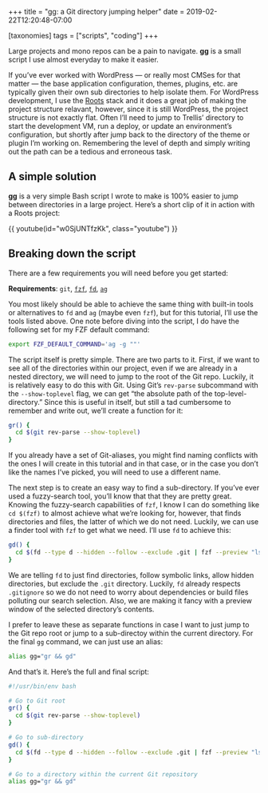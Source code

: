 +++
title = "gg: a Git directory jumping helper"
date = 2019-02-22T12:20:48-07:00

[taxonomies]
tags = ["scripts", "coding"]
+++

Large projects and mono repos can be a pain to navigate. **gg**
is a small script I use almost everyday to make it easier.
<!-- more -->

If you’ve ever worked with WordPress — or really most CMSes for
that matter — the base application configuration, themes,
plugins, etc. are typically given their own sub directories to
help isolate them. For WordPress development, I use the
[Roots](https://roots.io) stack and it does a great job of
making the project structure relavant, however, since it is
still WordPress, the project structure is not exactly flat.
Often I’ll need to jump to Trellis’ directory to start the
development VM, run a deploy, or update an environment’s
configuration, but shortly after jump back to the directory of
the theme or plugin I’m working on. Remembering the level of
depth and simply writing out the path can be a tedious and
erroneous task.

## A simple solution

**gg** is a very simple Bash script I wrote to make is 100%
easier to jump between directories in a large project. Here’s a
short clip of it in action with a Roots project:

{{ youtube(id="w0SjUNTfzKk", class="youtube") }}

## Breaking down the script

There are a few requirements you will need before you get started:

**Requirements**: `git`, [`fzf`], [`fd`], [`ag`]

You most likely should be able to achieve the same thing with
built-in tools or alternatives to `fd` and `ag` (maybe even
`fzf`), but for this tutorial, I’ll use the tools listed above.
One note before diving into the script, I do have the following
set for my FZF default command:

```bash
export FZF_DEFAULT_COMMAND='ag -g ""'
```

The script itself is pretty simple. There are two parts to it.
First, if we want to see all of the directories within our
project, even if we are already in a nested directory, we will
need to jump to the root of the Git repo. Luckily, it is
relatively easy to do this with Git. Using Git’s `rev-parse`
subcommand with the `--show-toplevel` flag, we can get “the
absolute path of the top-level-directory.” Since this is useful
in itself, but still a tad cumbersome to remember and write out,
we’ll create a function for it:

```bash
gr() {
  cd $(git rev-parse --show-toplevel)
}
```

If you already have a set of Git-aliases, you might find naming
conflicts with the ones I will create in this tutorial and in
that case, or in the case you don’t like the names I’ve picked,
you will need to use a different name.

The next step is to create an easy way to find a sub-directory.
If you’ve ever used a fuzzy-search tool, you’ll know that that
they are pretty great. Knowing the fuzzy-search capabilities of
`fzf`, I know I can do something like `cd $(fzf)` to almost
achieve what we’re looking for, however, that finds directories
and files, the latter of which we do not need. Luckily, we can
use a finder tool with `fzf` to get what we need. I’ll use `fd`
to achieve this:

```bash
gd() {
  cd $(fd --type d --hidden --follow --exclude .git | fzf --preview "ls -Ap {}")
}
```

We are telling `fd` to just find directories, follow symbolic
links, allow hidden directories, but exclude the `.git`
directory. Luckily, `fd` already respects `.gitignore` so we do
not need to worry about dependencies or build files polluting
our search selection. Also, we are making it fancy with a
preview window of the selected directory’s contents.

I prefer to leave these as separate functions in case I want to
just jump to the Git repo root or jump to a sub-directoy within
the current directory. For the final `gg` command, we can just
use an alias:

```bash
alias gg="gr && gd"
```

And that’s it. Here’s the full and final script:

```bash
#!/usr/bin/env bash

# Go to Git root
gr() {
  cd $(git rev-parse --show-toplevel)
}

# Go to sub-directory
gd() {
  cd $(fd --type d --hidden --follow --exclude .git | fzf --preview "ls -Ap {}")
}

# Go to a directory within the current Git repository
alias gg="gr && gd"
```

[`fzf`]: https://github.com/junegunn/fzf
[`fd`]: https://github.com/sharkdp/fd
[`ag`]: https://github.com/ggreer/the_silver_searcher